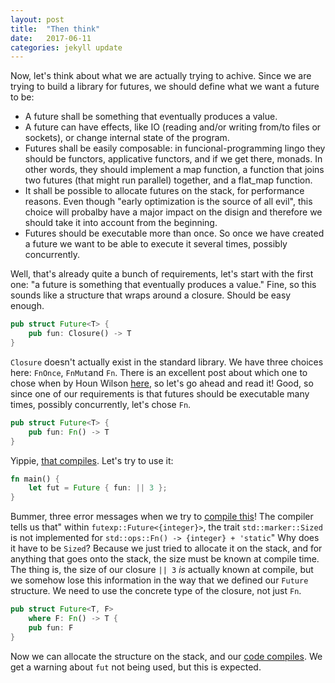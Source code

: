 ```yaml
---
layout: post
title:  "Then think"
date:   2017-06-11
categories: jekyll update
---
```

Now, let's think about what we are actually trying to achive. Since we are trying to build a
library for futures, we should define what we want a future to be:
* A future shall be something that eventually produces a value.
* A future can have effects, like IO (reading and/or writing from/to files or sockets), or
change internal state of the program.
* Futures shall be easily composable: in funcional-programming lingo they should be functors,
applicative functors, and if we get there, monads. In other words, they should implement a
map function, a function that joins two futures (that might run parallel) together, and a
flat_map function.
* It shall be possible to allocate futures on the stack, for performance reasons. Even though
"early optimization is the source of all evil", this choice will probalby have a major impact
on the disign and therefore we should take it into account from the beginning.
* Futures should be executable more than once. So once we have created a future we want to
be able to execute it several times, possibly concurrently.

Well, that's already quite a bunch of requirements, let's start with the first one: "a future
is something that eventually produces a value." Fine, so this sounds like a structure that
wraps around a closure. Should be easy enough.
```rust
pub struct Future<T> {
    pub fun: Closure() -> T
}
```
`Closure` doesn't actually exist in the standard library. We have three choices here:
`FnOnce`, `FnMut`and `Fn`. There is an excellent post about which one to chose when by
Houn Wilson [here](http://huonw.github.io/blog/2015/05/finding-closure-in-rust/), so
let's go ahead and read it!
Good, so since one of our requirements is that futures should be executable many times,
possibly concurrently, let's chose `Fn`.
```rust
pub struct Future<T> {
    pub fun: Fn() -> T
}
```
Yippie, [that compiles](https://github.com/davidpeklak/rust-explore/commit/9bd46040fe46fc01ab75f1c0030ac05a8842240a).
Let's try to use it:
```rust
fn main() {
    let fut = Future { fun: || 3 };
}
```
Bummer, three error messages when we try to [compile this](https://github.com/davidpeklak/rust-explore/commit/1ec4a46fee41b08a71eece6603f35878f80cbc12)!
The compiler tells us that" within `futexp::Future<{integer}>`,
the trait `std::marker::Sized` is not implemented for `std::ops::Fn() -> {integer} + 'static`"
Why does it have to be `Sized`? Because we just tried to allocate it on the stack, and for
anything that goes onto the stack, the size must be known at compile time. The thing is,
the size of our closure `|| 3` _is_ actually known at compile, but we somehow lose this
information in the way that we defined our `Future` structure. We need to use the concrete
type of the closure, not just `Fn`.
```rust
pub struct Future<T, F>
    where F: Fn() -> T {
    pub fun: F
}

```
Now we can allocate the structure on the stack, and our [code compiles](https://github.com/davidpeklak/rust-explore/commit/8b4c4849e1ece978f05b1455e73acd8d8a5a62cf).
We get a warning about `fut` not being used, but this is expected.
